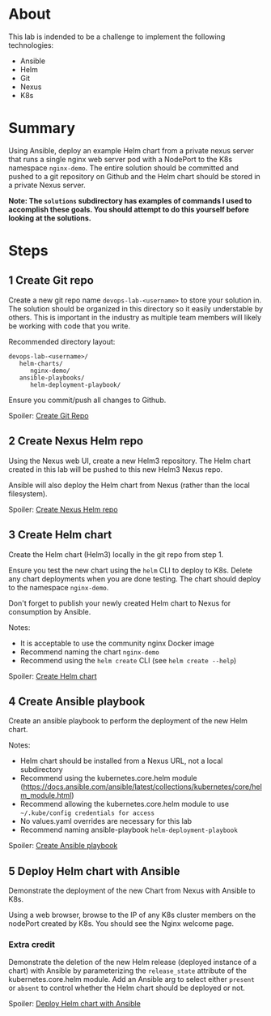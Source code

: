 
# About
This lab is indended to be a challenge to implement the following technologies:
   - Ansible
   - Helm
   - Git
   - Nexus
   - K8s

# Summary
Using Ansible, deploy an example Helm chart from a private nexus server that
runs a single nginx web server pod with a NodePort to the K8s namespace
`nginx-demo`. The entire solution should be committed and pushed to a git
repository on Github and the Helm chart should be stored in a private Nexus
server.

**Note: The `solutions` subdirectory has examples of commands I used to
accomplish these goals. You should attempt to do this yourself before
looking at the solutions.**

# Steps
## 1 Create Git repo
Create a new git repo name `devops-lab-<username>` to store your solution in.
The solution should be organized in this directory so it easily understable by
others. This is important in the industry as multiple team members will likely
be working with code that you write.

Recommended directory layout:
```
devops-lab-<username>/
   helm-charts/
      nginx-demo/
   ansible-playbooks/
      helm-deployment-playbook/
```

Ensure you commit/push all changes to Github.

Spoiler: [Create Git Repo](solutions/create_git_repo.md)

## 2 Create Nexus Helm repo
Using the Nexus web UI, create a new Helm3 repository. The Helm chart created
in this lab will be pushed to this new Helm3 Nexus repo.

Ansible will also deploy the Helm chart from Nexus (rather than the local
filesystem).

Spoiler: [Create Nexus Helm repo](solutions/create_nexus_repo.md)

## 3 Create Helm chart
Create the Helm chart (Helm3) locally in the git repo from step 1.

Ensure you test the new chart using the `helm` CLI to deploy to K8s. Delete any
chart deployments when you are done testing. The chart should deploy to the
namespace `nginx-demo`.

Don't forget to publish your newly created Helm chart to Nexus for consumption
by Ansible.

Notes:
* It is acceptable to use the community nginx Docker image
* Recommend naming the chart `nginx-demo`
* Recommend using the `helm create` CLI (see `helm create --help`)

Spoiler: [Create Helm chart](solutions/create_helm_chart.md)

## 4 Create Ansible playbook
Create an ansible playbook to perform the deployment of the new Helm chart.

Notes:
* Helm chart should be installed from a Nexus URL, not a local subdirectory
* Recommend using the kubernetes.core.helm module (https://docs.ansible.com/ansible/latest/collections/kubernetes/core/helm_module.html)
* Recommend allowing the kubernetes.core.helm module to use `~/.kube/config
credentials for access`
* No values.yaml overrides are necessary for this lab
* Recommend naming ansible-playbook `helm-deployment-playbook`

Spoiler: [Create Ansible playbook](solutions/create_ansible_playbook.md)

## 5 Deploy Helm chart with Ansible
Demonstrate the deployment of the new Chart from Nexus with Ansible to K8s.

Using a web browser, browse to the IP of any K8s cluster members on the
nodePort created by K8s. You should see the Nginx welcome page.

### Extra credit
Demonstrate the deletion of the new Helm release (deployed instance of a chart)
with Ansible by parameterizing the `release_state` attribute of the
kubernetes.core.helm module. Add an Ansible arg to select either `present` or
`absent` to control whether the Helm chart should be deployed or not.

Spoiler: [Deploy Helm chart with Ansible](solutions/deploy_helm_chart_with_ansible.md)